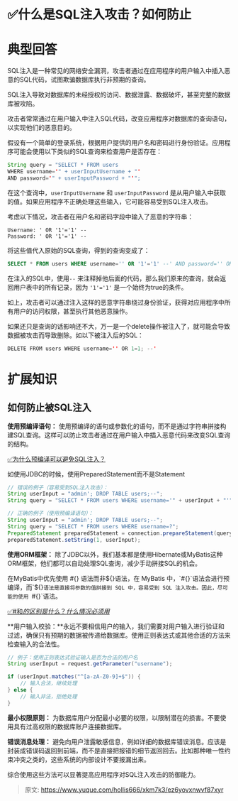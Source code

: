 # ✅什么是SQL注入攻击？如何防止

# 典型回答


SQL注入是一种常见的网络安全漏洞，攻击者通过在应用程序的用户输入中插入恶意的SQL代码，试图欺骗数据库执行非预期的查询。



SQL注入导致对数据库的未经授权的访问、数据泄露、数据破坏，甚至完整的数据库被攻陷。



攻击者常常通过在用户输入中注入SQL代码，改变应用程序对数据库的查询语句，以实现他们的恶意目的。



假设有一个简单的登录系统，根据用户提供的用户名和密码进行身份验证。应用程序可能会使用以下类似的SQL查询来检查用户是否存在：



```java
String query = "SELECT * FROM users 
WHERE username='" + userInputUsername + "' 
AND password='" + userInputPassword + "'";
```



在这个查询中，`userInputUsername` 和 `userInputPassword` 是从用户输入中获取的值。如果应用程序不正确处理这些输入，它可能容易受到SQL注入攻击。



考虑以下情况，攻击者在用户名和密码字段中输入了恶意的字符串：



```plain
Username: ' OR '1'='1' --
Password: ' OR '1'='1' --
```



将这些值代入原始的SQL查询，得到的查询变成了：



```sql
SELECT * FROM users WHERE username='' OR '1'='1' --' AND password='' OR '1'='1' --
```



在注入的SQL中，使用`--` 来注释掉他后面的代码，那么我们原来的查询，就会返回用户表中的所有记录，因为 `'1'='1'` 是一个始终为true的条件。



如上，攻击者可以通过注入这样的恶意字符串绕过身份验证，获得对应用程序中所有用户的访问权限，甚至执行其他恶意操作。



如果还只是查询的话影响还不大，万一是一个delete操作被注入了，就可能会导致数据被攻击而导致删除。如以下被注入后的SQL：



```java
DELETE FROM users WHERE username='' OR 1=1; --'
```



# 扩展知识
## 如何防止被SQL注入


**使用预编译语句：** 使用预编译的语句或参数化的语句，而不是通过字符串拼接构建SQL查询。这样可以防止攻击者通过在用户输入中插入恶意代码来改变SQL查询的结构。 



[✅为什么预编译可以避免SQL注入？](https://www.yuque.com/hollis666/xkm7k3/dqhumwe8iuvw7eka)



如使用JDBC的时候，使用PreparedStatement而不是Statement



```java
// 错误的例子（容易受到SQL注入攻击）：
String userInput = "admin'; DROP TABLE users;--";
String query = "SELECT * FROM users WHERE username='" + userInput + "'";

// 正确的例子（使用预编译语句）：
String userInput = "admin'; DROP TABLE users;--";
String query = "SELECT * FROM users WHERE username=?";
PreparedStatement preparedStatement = connection.prepareStatement(query);
preparedStatement.setString(1, userInput);
```

 

**使用ORM框架：** 除了JDBC以外，我们基本都是使用Hibernate或MyBatis这种ORM框架，他们都可以自动处理SQL查询，减少手动拼接SQL的机会。 



在MyBatis中优先使用 #{} 语法而非${}语法，在 MyBatis 中，`#{}`语法会进行预编译，而`${}`语法是直接将参数的值拼接到 SQL 中，容易受到 SQL 注入攻击。因此，尽可能的使用 `#{}`语法。



[✅#和$的区别是什么？什么情况必须用$](https://www.yuque.com/hollis666/xkm7k3/idozw647yfbqtkig)



**用户输入校验：**永远不要相信用户的输入，我们需要对用户输入进行验证和过滤，确保只有预期的数据被传递给数据库。使用正则表达式或其他合适的方法来检查输入的合法性。 



```java
// 例子：使用正则表达式验证输入是否为合法的用户名
String userInput = request.getParameter("username");

if (userInput.matches("^[a-zA-Z0-9]+$")) {
    // 输入合法，继续处理
} else {
    // 输入非法，拒绝处理
}
```

 

**最小权限原则：** 为数据库用户分配最小必要的权限，以限制潜在的损害。不要使用具有过高权限的数据库账户连接数据库。 



**错误消息处理：** 避免向用户泄露敏感信息，例如详细的数据库错误消息。应该是封装成错误码返回到前端，而不是直接把报错的细节返回回去。比如那种唯一性约束冲突之类的，这些系统的内部设计不要报漏出来。

综合使用这些方法可以显著提高应用程序对SQL注入攻击的防御能力。



> 原文: <https://www.yuque.com/hollis666/xkm7k3/ez6yovxnwvf87xyr>